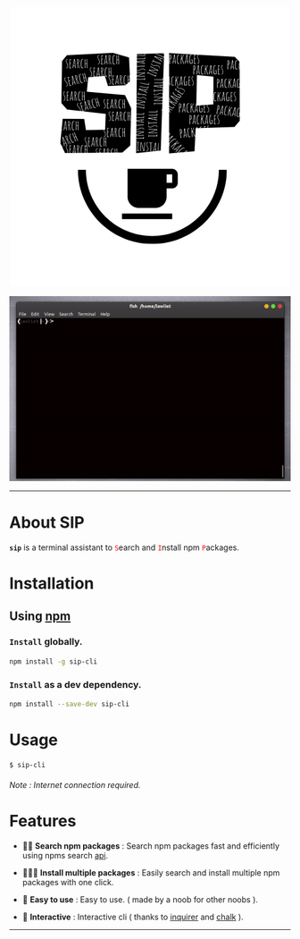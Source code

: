 

<p align = 'center'>
<img src='./assets/logo.png'>
</p>


<p align = 'center'>
<img src='./assets/sip.gif'>
</p>

---

# About SIP

**`sip`** is a terminal assistant to <span style = 'color:red'>`S`</span>earch and <span style = 'color:red'>`I`</span>nstall npm <span style = 'color:red'>`P`</span>ackages.



# Installation

## Using [npm](https://www.npmjs.com/package/sip-cli)

### `Install` globally.

``` bash
npm install -g sip-cli
```


### `Install` as a dev dependency.

``` bash
npm install --save-dev sip-cli
```

# Usage

``` bash
$ sip-cli
```
###### Note : Internet connection required. 

# Features

* 🕵‍♀️️ **Search npm packages** : Search npm packages fast and efficiently using npms search [api](https://api-docs.npms.io/).
  

* 👩‍👧‍👧️ **Install multiple packages** : Easily search and install multiple npm packages with one click.


* 👶️ **Easy to use** : Easy to use. ( made by a noob for other noobs ). 
  

* 🌌️ **Interactive** : Interactive cli ( thanks to [inquirer](https://www.npmjs.com/package/inquirer) and [chalk](https://www.npmjs.com/package/chalk) ).

---